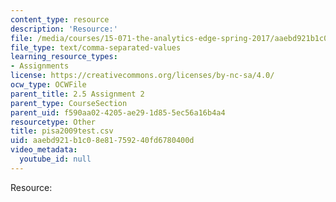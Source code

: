 ```yaml
---
content_type: resource
description: 'Resource:'
file: /media/courses/15-071-the-analytics-edge-spring-2017/aaebd921b1c08e81759240fd6780400d_pisa2009test.csv
file_type: text/comma-separated-values
learning_resource_types:
- Assignments
license: https://creativecommons.org/licenses/by-nc-sa/4.0/
ocw_type: OCWFile
parent_title: 2.5 Assignment 2
parent_type: CourseSection
parent_uid: f590aa02-4205-ae29-1d85-5ec56a16b4a4
resourcetype: Other
title: pisa2009test.csv
uid: aaebd921-b1c0-8e81-7592-40fd6780400d
video_metadata:
  youtube_id: null
---
```

Resource: